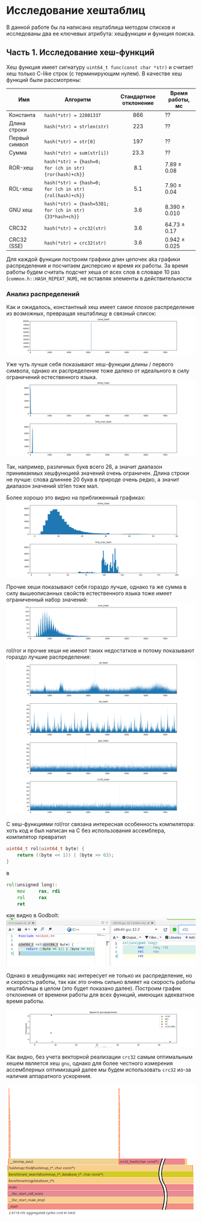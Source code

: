 # Исследование хештаблиц

В данной работе бы ла написана хештаблица методом списков и исследованы два ее ключевых атрибута:
хешфункции и функция поиска.

## Часть 1. Исследование хеш-функций
Хеш функция имеет сигнатуру `uint64_t func(const char *str)` и считает хеш только C-like строк (с терминирующим нулем).
В качестве хеш функций были рассмотрены:

| Имя           | Алгоритм                                                 | Стандартное отклонение | Время работы, мс |
|---------------|----------------------------------------------------------|:----------------------:|------------------|
| Константа     | `hash(*str) = 22801337`                                  |          866           | ??               |
| Длина строки  | `hash(*str) = strlen(str)`                               |          223           | ??               |
| Первый символ | `hash(*str) = str[0]`                                    |          197           | ??               |
| Сумма         | `hash(*str) = sum(str[i])`                               |          23.3          | ??               |
| ROR-хеш       | `hash(*str) = {hash=0; for (ch in str) {ror(hash)+ch}}`  |          8.1           | 7.89 ± 0.08      |
| ROL-хеш       | `hash(*str) = {hash=0; for (ch in str) {rol(hash)+ch}}`  |          5.1           | 7.90 ± 0.04      |
| GNU хеш       | `hash(*str) = {hash=5381; for (ch in str) {33*hash+ch}}` |          3.6           | 8.390 ± 0.010    |
| CRC32         | `hash(*str) = crc32(str)`                                |          3.6           | 64.73 ± 0.17     |
| CRC32 (SSE)   | `hash(*str) = crc32(str)`                                |          3.6           | 0.942  ± 0.025   |

Для каждой функции построим графики длин цепочек aka графики распределения и посчитаем дисперсию и время их работы.
За время работы будем считать подсчет хеша от всех слов в словаре 10 раз (`common.h::HASH_REPEAT_NUM`), не вставляя элементы в действительности

### Анализ распределений

Как и ожидалось, константный хеш имеет самое плохое распределение из возможных, превращая хештаблицу
в связный список:
![const_hash.png](images%2Fconst_hash.png)

Уже чуть лучше себя показывают хеш-функции длины / первого символа, однако их распределение тоже
далеко от идеального в силу ограничений естественного языка.
![strlen_hash.png](images%2Fstrlen_hash.png)
![first_char_hash.png](images%2Ffirst_char_hash.png)

Так, например, различных букв всего 26, а значит диапазон принимаемых хешфункцией значений очень ограничен.
Длина строки не лучше: слова длиннее 20 букв в природе очень редко, а значит диапазон значений strlen тоже мал.

Более хорошо это видно на приближенный графиках:
![strlen_hash_detailed.png](images%2Fstrlen_hash_detailed.png)
![first_char_hash_detailed.png](images%2Ffirst_char_hash_detailed.png)

Прочие хеши показывают себя гораздо лучше, однако та же сумма в силу вышеописанных свойств естественного языка тоже имеет
ограниченный набор значений:
![sum_hash.png](images%2Fsum_hash.png)

rol/ror и прочие хеши не имеют таких недостатков и потому показывают гораздо лучшие распределения:
![rol_hash.png](images%2Frol_hash.png)
![ror_hash.png](images%2Fror_hash.png)
![gnu_hash.png](images%2Fgnu_hash.png)
![crc32_hash.png](images%2Fcrc32_hash.png)

С хеш-функциями rol/ror связана интересная особенность компилятора: хоть код и был написан на C без
использования ассемблера, компилятор превратил
```cpp
uint64_t rol(uint64_t byte) {
    return ((byte << 1)) | (byte >> 63);
}
```
в
```asm
rol(unsigned long):
    mov     rax, rdi
    rol     rax
    ret
```
как видно в Godbolt:
![godbolt-rol.png](images%2Fscreenshots%2Fgodbolt-rol.png)

Однако в хешфункциях нас интересует не только их распределение, но и скорость работы, так как это очень сильно влияет
на скорость работы хештаблицы в целом (это будет показано далее). Построим график отклонения от времени работы для всех
функций, имеющих адекватное время работы.

![time_disturb.png](images%2Ftime_disturb.png)

Как видно, без учета векторной реализации `crc32` самым оптимальным хешем является хеш `gnu`, однако
для более честного измерения ассемблерных оптимизаций далее мы будем использовать `crc32` из-за наличия
аппаратного ускорения.

![img.png](images/screenshots/v2flame.png)